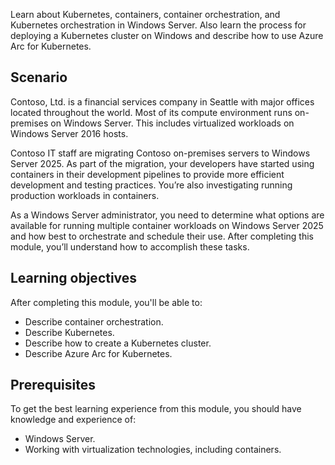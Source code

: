 Learn about Kubernetes, containers, container orchestration, and Kubernetes orchestration in Windows Server. Also learn the process for deploying a Kubernetes cluster on Windows and describe how to use Azure Arc for Kubernetes.

## Scenario

Contoso, Ltd. is a financial services company in Seattle with major offices located throughout the world. Most of its compute environment runs on-premises on Windows Server. This includes virtualized workloads on Windows Server 2016 hosts.

Contoso IT staff are migrating Contoso on-premises servers to Windows Server 2025. As part of the migration, your developers have started using containers in their development pipelines to provide more efficient development and testing practices. You’re also investigating running production workloads in containers.

As a Windows Server administrator, you need to determine what options are available for running multiple container workloads on Windows Server 2025 and how best to orchestrate and schedule their use. After completing this module, you’ll understand how to accomplish these tasks.

## Learning objectives

After completing this module, you'll be able to:

- Describe container orchestration.
- Describe Kubernetes.
- Describe how to create a Kubernetes cluster.
- Describe Azure Arc for Kubernetes.

## Prerequisites

To get the best learning experience from this module, you should have knowledge and experience of:

- Windows Server.
- Working with virtualization technologies, including containers.
